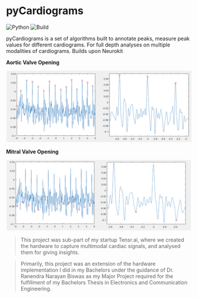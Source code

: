# pyCardiograms

![Python](https://img.shields.io/badge/python-3.8-blue)
![Build](https://img.shields.io/badge/build-failing-red)

pyCardiograms is a set of algorithms built to annotate peaks, measure peak values for different cardiograms. For full depth analyses on multiple modalities of cardiograms. 
Builds upon Neurokit

**Aortic Valve Opening**

![Aorta Opening Peaks on SCG](find-peaks.png)

**Mitral Valve Opening**

![Mitral Valve Opening Peaks on SCG](mitral-opening.png)

> This project was sub-part of my startup Tensr.ai, where we created the hardware to capture multimodal cardiac signals, and analysed them for giving insights. 

> Primarily, this project was an extension of the hardware implementation I did in my Bachelors under the guidance of Dr. Ranendra Narayan Biswas as my Major Project required for the fulfillment of my Bachelors Thesis in Electronics and Communication Engineering.
